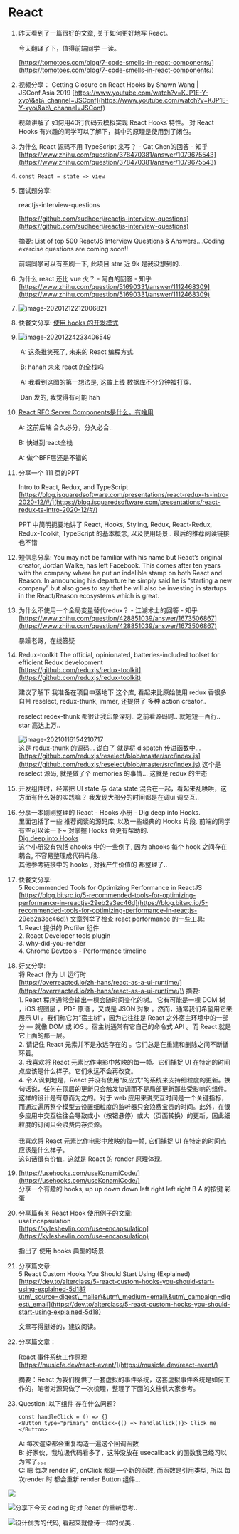 # React

1.  昨天看到了一篇很好的文章, 关于如何更好地写 React。

    今天翻译了下，值得前端同学 一读。

    [https://tomotoes.com/blog/7-code-smells-in-react-components/](https://tomotoes.com/blog/7-code-smells-in-react-components/)
2.  视频分享： Getting Closure on React Hooks by Shawn Wang | JSConf.Asia 2019 [https://www.youtube.com/watch?v=KJP1E-Y-xyo\&ab\_channel=JSConf](https://www.youtube.com/watch?v=KJP1E-Y-xyo\&ab\_channel=JSConf)

    视频讲解了 如何用40行代码去模拟实现 React Hooks 特性。 对 React Hooks 有兴趣的同学可以了解下，其中的原理是使用到了闭包。
3. 为什么 React 源码不用 TypeScript 来写？ - Cat Chen的回答 - 知乎 [https://www.zhihu.com/question/378470381/answer/1079675543](https://www.zhihu.com/question/378470381/answer/1079675543)
4. `const React = state => view`
5.  面试题分享:

    reactjs-interview-questions

    [https://github.com/sudheerj/reactjs-interview-questions](https://github.com/sudheerj/reactjs-interview-questions)

    摘要: List of top 500 ReactJS Interview Questions & Answers....Coding exercise questions are coming soon!!

    前端同学可以有空刷一下, 此项目 star 近 9k 是我没想到的..
6. 为什么 react 还比 vue 火？ - 阿白的回答 - 知乎 [https://www.zhihu.com/question/51690331/answer/1112468309](https://www.zhihu.com/question/51690331/answer/1112468309)
7. ![image-20201212212006821](<../../.gitbook/assets/image-20201212212006821 (2) (2).png>)
8. 快餐文分享: [使用 hooks 的开发模式](https://github.com/dt-fe/weekly/blob/v2/080.%E7%B2%BE%E8%AF%BB%E3%80%8A%E6%80%8E%E4%B9%88%E7%94%A8%20React%20Hooks%20%E9%80%A0%E8%BD%AE%E5%AD%90%E3%80%8B.md)
9.  ![image-20201224233406549](<../../.gitbook/assets/image-20201224233402596 (2) (1).png>)

    ​ A: 这条推笑死了, 未来的 React 编程方式.

    ​ B: hahah 未来 react 的全栈吗

    ​ A: 我看到这图的第一想法是, 这敢上线 数据库不分分钟被打穿.

    ​ Dan 发的, 我觉得有可能 hah
10. [React RFC Server Components是什么，有啥用](https://mp.weixin.qq.com/s/7AT5iNaJyRdAKaE3Rr321w)

    A: 这前后端 合久必分，分久必合..

    B: 快进到react全栈

    A: 做个BFF层还是不错的
11. 分享一个 111 页的PPT

    Intro to React, Redux, and TypeScript [https://blog.isquaredsoftware.com/presentations/react-redux-ts-intro-2020-12/#/](https://blog.isquaredsoftware.com/presentations/react-redux-ts-intro-2020-12/#/)

    PPT 中简明扼要地讲了 React, Hooks, Styling, Redux, React-Redux, Redux-Toolkit, TypeScript 的基本概念, 以及使用场景.. 最后的推荐阅读链接 也不错
12. 短信息分享: You may not be familiar with his name but React’s original creator, Jordan Walke, has left Facebook. This comes after ten years with the company where he put an indelible stamp on both React and Reason. In announcing his departure he simply said he is “starting a new company” but also goes to say that he will also be investing in startups in the React/Reason ecosystems which is great.
13. 为什么不使用一个全局变量替代redux？ - 江湖术士的回答 - 知乎 [https://www.zhihu.com/question/428851039/answer/1673506867](https://www.zhihu.com/question/428851039/answer/1673506867)

    暴躁老哥，在线答疑
14. Redux-toolkit The official, opinionated, batteries-included toolset for efficient Redux development \
    [https://github.com/reduxjs/redux-toolkit](https://github.com/reduxjs/redux-toolkit)

    建议了解下 我准备在项目中落地下 这个库, 看起来比原始使用 redux 香很多 自带 reselect, redux-thunk, immer, 还提供了 多种 action creator..

    reselect redex-thunk 都很让我印象深刻.. 之前看源码时.. 就短短一百行.. star 高达上万..

    ![image-20210116154210717](../../.gitbook/assets/image-20210116154210717.png)\
    这是 redux-thunk 的源码... 说白了 就是将 dispatch 传进函数中... [https://github.com/reduxjs/reselect/blob/master/src/index.js](https://github.com/reduxjs/reselect/blob/master/src/index.js) 这个是 reselect 源码, 就是做了个 memories 的事情... 这就是 redux 的生态
15. 开发组件时，经常把 UI state 与 data state 混合在一起，看起来乱哄哄，这方面有什么好的实践嘛？ 我发现大部分的时间都是在调ui 调交互..
16. 分享一本刚刚整理的 React - Hooks 小册 - Dig deep into Hooks.\
    里面包括了一些 推荐阅读的源码库, 以及一些经典的 Hooks 片段. 前端的同学有空可以读一下\~ 对掌握 Hooks 会更有帮助的.\
    [Dig deep into Hooks](https://thinking.tomotoes.com/tags/docs/dig-deep-into-hooks)\
    这个小册没有包括 ahooks 中的一些例子, 因为 ahooks 每个 hook 之间存在耦合, 不容易整理成代码片段..\
    其他参考链接中的 hooks , 对我产生价值的 都整理了..
17. 快餐文分享: \
    5 Recommended Tools for Optimizing Performance in ReactJS \
    [https://blog.bitsrc.io/5-recommended-tools-for-optimizing-performance-in-reactjs-29eb2a3ec46d](https://blog.bitsrc.io/5-recommended-tools-for-optimizing-performance-in-reactjs-29eb2a3ec46d)\
    文章列举了检查 react performance 的一些工具: \
    1\. React 提供的 Profiler 组件 \
    2\. React Developer tools plugin \
    3\. why-did-you-render \
    4\. Chrome Devtools - Performance timeline
18. 好文分享: \
    将 React 作为 UI 运行时 \
    [https://overreacted.io/zh-hans/react-as-a-ui-runtime/](https://overreacted.io/zh-hans/react-as-a-ui-runtime/)\
    摘要: \
    1\. React 程序通常会输出一棵会随时间变化的树。 它有可能是一棵 DOM 树 ，iOS 视图层 ，PDF 原语 ，又或是 JSON 对象 。然而，通常我们希望用它来展示 UI 。我们称它为“宿主树”，因为它往往是 React 之外宿主环境中的一部分 — 就像 DOM 或 iOS 。宿主树通常有它自己的命令式 API 。而 React 就是它上面的那一层。\
    2\. 请记住 React 元素并不是永远存在的 。它们总是在重建和删除之间不断循环着。\
    3\. 我喜欢将 React 元素比作电影中放映的每一帧。它们捕捉 UI 在特定的时间点应该是什么样子。它们永远不会再改变。\
    4\. 令人讽刺地是，React 并没有使用“反应式”的系统来支持细粒度的更新。换句话说，任何在顶层的更新只会触发协调而不是局部更新那些受影响的组件。 这样的设计是有意而为之的。对于 web 应用来说交互时间是一个关键指标，而通过遍历整个模型去设置细粒度的监听器只会浪费宝贵的时间。此外，在很多应用中交互往往会导致或小（按钮悬停）或大（页面转换）的更新，因此细粒度的订阅只会浪费内存资源。\
    \
    我喜欢将 React 元素比作电影中放映的每一帧, 它们捕捉 UI 在特定的时间点应该是什么样子。\
    这句话很有价值.. 这就是 React 的 render 原理体现.
19. [https://usehooks.com/useKonamiCode/](https://usehooks.com/useKonamiCode/) \
    分享一个有趣的 hooks, up up down down left right left right B A 的按键 彩蛋
20. 分享篇有关 React Hook 使用例子的文章: \
    useEncapsulation \
    [https://kyleshevlin.com/use-encapsulation](https://kyleshevlin.com/use-encapsulation)

    指出了 使用 hooks 典型的场景.
21. 分享篇文章: \
    5 React Custom Hooks You Should Start Using (Explained) \
    [https://dev.to/alterclass/5-react-custom-hooks-you-should-start-using-explained-5d18?utm\_source=digest\_mailer\&utm\_medium=email\&utm\_campaign=digest\_email](https://dev.to/alterclass/5-react-custom-hooks-you-should-start-using-explained-5d18)

    文章写得挺好的，建议阅读。
22. 分享篇文章：

    React 事件系统工作原理 \
    [https://musicfe.dev/react-event/](https://musicfe.dev/react-event/)

    摘要：React 为我们提供了一套虚拟的事件系统，这套虚拟事件系统是如何工作的，笔者对源码做了一次梳理，整理了下面的文档供大家参考。
23. Question: 以下组件 存在什么问题?

    ```
    const handleClick = () => {}
    <Button type="primary" onClick={() => handleClick()}> Click me </Button> 
    ```

    A: 每次渲染都会重复构造一遍这个回调函数\
    B: 好家伙，我垃圾代码看多了，这种没放在 usecallback 的函数我已经习以为常了。。。\
    C: 嗯 每次 render 时, onClick 都是一个新的函数, 而函数是引用类型, 所以 每次render 时 都会重新 render Button 组件...

![](<../../.gitbook/assets/image (13).png>)

![ 分享下今天 coding 时对 React 的重新思考..](<../../.gitbook/assets/image (11).png>)

![设计优秀的代码, 看起来就像诗一样的优美..](../../.gitbook/assets/image-20210104232439943.png)



